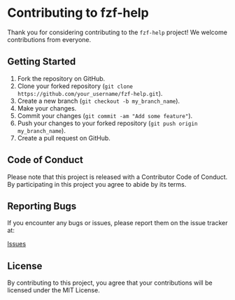 # Contributing to fzf-help

Thank you for considering contributing to the `fzf-help` project! We welcome
contributions from everyone.

## Getting Started

1. Fork the repository on GitHub.
2. Clone your forked repository (`git clone
   https://github.com/your_username/fzf-help.git`).
3. Create a new branch (`git checkout -b my_branch_name`).
4. Make your changes.
5. Commit your changes (`git commit -am "Add some feature"`).
6. Push your changes to your forked repository (`git push origin
   my_branch_name`).
7. Create a pull request on GitHub.

## Code of Conduct

Please note that this project is released with a Contributor Code of Conduct.
By participating in this project you agree to abide by its terms.

## Reporting Bugs

If you encounter any bugs or issues, please report them on the issue tracker
at:

[Issues](https://github.com/username/fzf-help/issues)

## License

By contributing to this project, you agree that your contributions will be
licensed under the MIT License.


